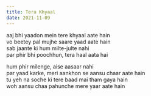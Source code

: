 ```yaml
---
title: Tera Khyaal
date: 2021-11-09
---
```


aaj bhi yaadon mein tere khyaal aate hain  
vo beetey pal mujhe saare yaad aate hain  
sab jaante ki hum milte-julte nahi  
par phir bhi poochhun, tera haal aata hai  

hum phir milenge, aise aasaar nahi  
par yaad karke, meri aankhon se aansu chaar aate hain  
tu yeh na soche ki tere baad mai tham gaya hain  
woh aansu chaa pahunche mere yaar aate hain  
